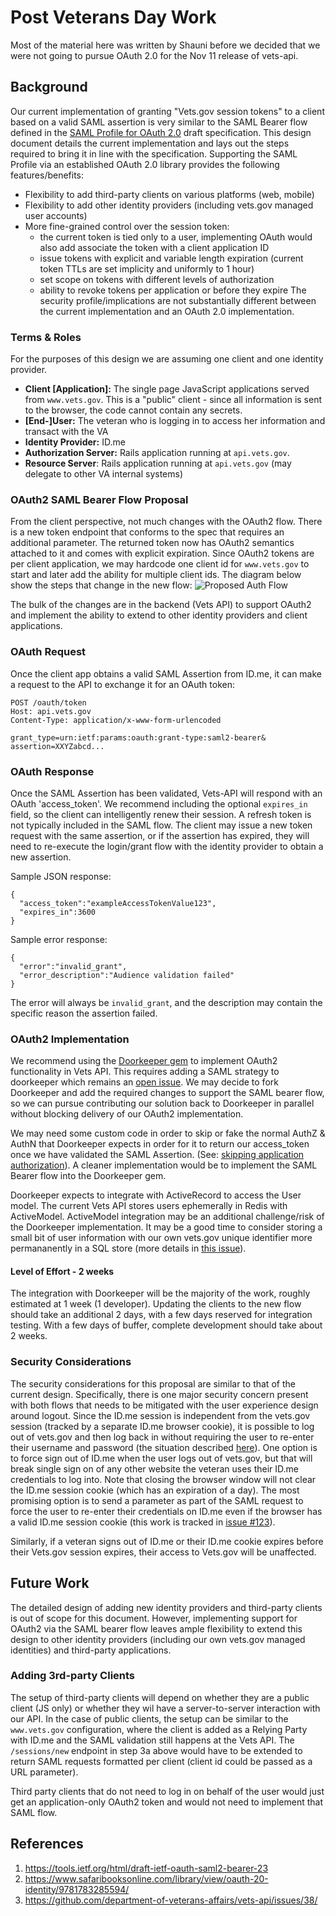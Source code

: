 # Post Veterans Day Work
Most of the material here was written by Shauni before we decided that we were not going to pursue OAuth 2.0 for the Nov 11 release of vets-api.

## Background
Our current implementation of granting "Vets.gov session tokens" to a client based on a valid SAML assertion is very similar to the SAML Bearer flow defined in the [SAML Profile for OAuth 2.0](https://tools.ietf.org/html/draft-ietf-oauth-saml2-bearer-23) draft specification. This design document details the current implementation and lays out the steps required to bring it in line with the specification. Supporting the SAML Profile via an established OAuth 2.0 library provides the following features/benefits:
- Flexibility to add third-party clients on various platforms (web, mobile)
- Flexibility to add other identity providers (including vets.gov managed user accounts)
- More fine-grained control over the session token:
  - the current token is tied only to a user, implementing OAuth would also add associate the token with a client application ID
  - issue tokens with explicit and variable length expiration (current token TTLs are set implicity and uniformly to 1 hour)
  - set scope on tokens with different levels of authorization
  - ability to revoke tokens per application or before they expire
The security profile/implications are not substantially different between the current implementation and an OAuth 2.0 implementation.

### Terms & Roles
For the purposes of this design we are assuming one client and one identity provider.
- **Client [Application]:** The single page JavaScript applications served from `www.vets.gov`. This is a "public" client - since all information is sent to the browser, the code cannot contain any secrets.
- **[End-]User:** The veteran who is logging in to access her information and transact with the VA
- **Identity Provider:** ID.me
- **Authorization Server:** Rails application running at `api.vets.gov`.
- **Resource Server**: Rails application running at `api.vets.gov` (may delegate to other VA internal systems)

### OAuth2 SAML Bearer Flow Proposal
From the client perspective, not much changes with the OAuth2 flow. There is a new token endpoint that conforms to the spec that requires an additional parameter. The returned token now has OAuth2 semantics attached to it and comes with explicit expiration. Since OAuth2 tokens are per client application, we may hardcode one client id for `www.vets.gov` to start and later add the ability for multiple client ids. The diagram below show the steps that change in the new flow:
![Proposed Auth Flow](oauth_saml_flow.png)

The bulk of the changes are in the backend (Vets API) to support OAuth2 and implement the ability to extend to other identity providers and client applications.

### OAuth Request
Once the client app obtains a valid SAML Assertion from ID.me, it can make a request to the API to exchange it for an OAuth token:
```
POST /oauth/token
Host: api.vets.gov
Content-Type: application/x-www-form-urlencoded

grant_type=urn:ietf:params:oauth:grant-type:saml2-bearer&
assertion=XXYZabcd...
```

### OAuth Response
Once the SAML Assertion has been validated, Vets-API will respond with an OAuth 'access_token'. We recommend including the optional `expires_in` field, so the client can intelligently renew their session. A refresh token is not typically included in the SAML flow. The client may issue a new token request with the same assertion, or if the assertion has expired, they will need to re-execute the login/grant flow with the identity provider to obtain a new assertion.

Sample JSON response:
```
{
  "access_token":"exampleAccessTokenValue123",
  "expires_in":3600
}
```
Sample error response:
```
{
  "error":"invalid_grant",
  "error_description":"Audience validation failed"
}
```

The error will always be `invalid_grant`, and the description may contain the specific reason the assertion failed.

### OAuth2 Implementation
We recommend using the [Doorkeeper gem](https://github.com/doorkeeper-gem/doorkeeper/) to implement OAuth2 functionality in Vets API. This requires adding a SAML strategy to doorkeeper which remains an [open issue](https://github.com/doorkeeper-gem/doorkeeper/issues/764). We may decide to fork Doorkeeper and add the required changes to support the SAML bearer flow, so we can pursue contributing our solution back to Doorkeeper in parallel without blocking delivery of our OAuth2 implementation.

We may need some custom code in order to skip or fake the normal AuthZ & AuthN that Doorkeeper expects in order for it to return our access_token once we have validated the SAML Assertion. (See: [skipping application authorization](https://github.com/doorkeeper-gem/doorkeeper/wiki/Skipping-application-authorization)). A cleaner implementation would be to implement the SAML Bearer flow into the Doorkeeper gem.

Doorkeeper expects to integrate with ActiveRecord to access the User model. The current Vets API stores users ephemerally in Redis with ActiveModel. ActiveModel integration may be an additional challenge/risk of the Doorkeeper implementation. It may be a good time to consider storing a small bit of user information with our own vets.gov unique identifier more permananently in a SQL store (more details in [this issue](https://github.com/department-of-veterans-affairs/platform-team/issues/121)).

#### Level of Effort - 2 weeks
The integration with Doorkeeper will be the majority of the work, roughly estimated at 1 week (1 developer). Updating the clients to the new flow should take an additional 2 days, with a few days reserved for integration testing. With a few days of buffer, complete development should take about 2 weeks.

### Security Considerations
The security considerations for this proposal are similar to that of the current design. Specifically, there is one major security concern present with both flows that needs to be mitigated with the user experience design around logout. Since the ID.me session is independent from the vets.gov session (tracked by a separate ID.me browser cookie), it is possible to log out of vets.gov and then log back in without requiring the user to re-enter their username and password (the situation described [here](https://github.com/department-of-veterans-affairs/vets-api/issues/38/#issuecomment-242487727)). One option is to force sign out of ID.me when the user logs out of vets.gov, but that will break single sign on of any other website the veteran uses their ID.me credentials to log into. Note that closing the browser window will not clear the ID.me session cookie (which has an expiration of a day). The most promising option is to send a parameter as part of the SAML request to force the user to re-enter their credentials on ID.me even if the browser has a valid ID.me session cookie (this work is tracked in [issue #123](https://github.com/department-of-veterans-affairs/platform-team/issues/123)).

Similarly, if a veteran signs out of ID.me or their ID.me cookie expires before their Vets.gov session expires, their access to Vets.gov will be unaffected.

## Future Work
The detailed design of adding new identity providers and third-party clients is out of scope for this document. However, implementing support for OAuth2 via the SAML bearer flow leaves ample flexibility to extend this design to other identity providers (including our own vets.gov managed identities) and third-party applications.

### Adding 3rd-party Clients
The setup of third-party clients will depend on whether they are a public client (JS only) or whether they wil have a server-to-server interaction with our API. In the case of public clients, the setup can be similar to the `www.vets.gov` configuration, where the client is added as a Relying Party with ID.me and the SAML validation still happens at the Vets API. The `/sessions/new` endpoint in step 3a above would have to be extended to return SAML requests formatted per client (client id could be passed as a URL parameter).

Third party clients that do not need to log in on behalf of the user would just get an application-only OAuth2 token and would not need to implement that SAML flow.

## References
1. https://tools.ietf.org/html/draft-ietf-oauth-saml2-bearer-23
2. https://www.safaribooksonline.com/library/view/oauth-20-identity/9781783285594/
3. https://github.com/department-of-veterans-affairs/vets-api/issues/38/
